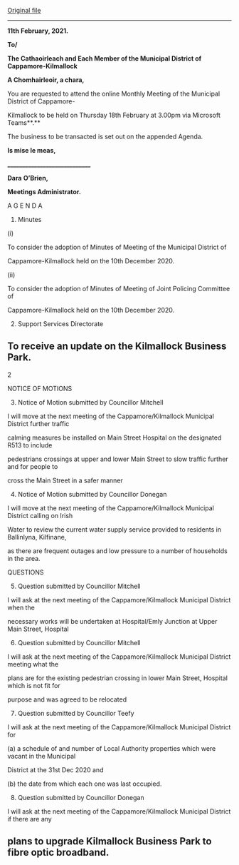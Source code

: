 [Original file](https://www.limerick.ie/sites/default/files/media/documents/2021-02/1.-agenda-18th-february-md-meeting-final.pdf)

---
**11th** **February, 2021.**

**To/**

**The Cathaoirleach and Each Member of the Municipal District of Cappamore-Kilmallock**

**A Chomhairleoir, a chara,**

You are requested to attend the online Monthly Meeting of the Municipal District of Cappamore-

Kilmallock to be held on Thursday 18th February at 3.00pm via Microsoft Teams**.**

The business to be transacted is set out on the appended Agenda.

**Is mise le meas,**

**\_\_\_\_\_\_\_\_\_\_\_\_\_\_\_\_\_\_\_\_\_\_\_\_\_\_\_\_**

**Dara** **O’Brien,**

**Meetings Administrator.**

A G E N D A

1. Minutes

(i)

To consider the adoption of Minutes of Meeting of the Municipal District of

Cappamore-Kilmallock held on the 10th December 2020.

(ii)

To consider the adoption of Minutes of Meeting of Joint Policing Committee of

Cappamore-Kilmallock held on the 10th December 2020.

2. Support Services Directorate

To receive an update on the Kilmallock Business Park.
---
2

NOTICE OF MOTIONS

3. Notice of Motion submitted by Councillor Mitchell

I will move at the next meeting of the Cappamore/Kilmallock Municipal District further traffic

calming measures be installed on Main Street Hospital on the designated R513 to include

pedestrians crossings at upper and lower Main Street to slow traffic further and for people to

cross the Main Street in a safer manner

4. Notice of Motion submitted by Councillor Donegan

I will move at the next meeting of the Cappamore/Kilmallock Municipal District calling on Irish

Water to review the current water supply service provided to residents in Ballinlyna, Kilfinane,

as there are frequent outages and low pressure to a number of households in the area.

QUESTIONS

5. Question submitted by Councillor Mitchell

I will ask at the next meeting of the Cappamore/Kilmallock Municipal District when the

necessary works will be undertaken at Hospital/Emly Junction at Upper Main Street, Hospital

6. Question submitted by Councillor Mitchell

I will ask at the next meeting of the Cappamore/Kilmallock Municipal District meeting what the

plans are for the existing pedestrian crossing in lower Main Street, Hospital which is not fit for

purpose and was agreed to be relocated

7. Question submitted by Councillor Teefy

I will ask at the next meeting of the Cappamore/Kilmallock Municipal District for

(a) a schedule of and number of Local Authority properties which were vacant in the Municipal

District at the 31st Dec 2020 and

(b) the date from which each one was last occupied.

8. Question submitted by Councillor Donegan

I will ask at the next meeting of the Cappamore/Kilmallock Municipal District if there are any

plans to upgrade Kilmallock Business Park to fibre optic broadband.
---
